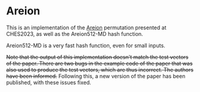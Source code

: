 # Areion

This is an implementation of the [Areion](https://eprint.iacr.org/2023/794.pdf) permutation presented at CHES2023, as well as the Areion512-MD hash function.

Areion512-MD is a very fast hash function, even for small inputs.

~~Note that the output of this implementation doesn't match the test vectors of the paper. There are two bugs in the example code of the paper that was also used to produce the test vectors, which are thus incorrect.
The authors have been informed.~~
Following this, a new version of the paper has been published, with these issues fixed.